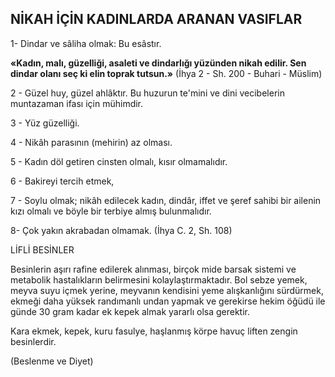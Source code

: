 ## NİKAH İÇİN KADINLARDA ARANAN VASIFLAR

1- Dindar ve sâliha olmak: Bu esâstır.

**«Kadın, malı, güzelliği, asaleti ve dindarlığı yüzünden nikah edilir. Sen dindar olanı seç ki elin toprak tutsun.»** (İhya 2 - Sh. 200 - Buhari - Müslim)

2 - Güzel huy, güzel ahlâktır. Bu huzurun te'mini ve dini vecibelerin muntazaman ifası için mühimdir.

3 - Yüz güzelliği.

4 - Nikâh parasının (mehirin) az olması.

5 - Kadın döl getiren cinsten olmalı, kısır olmamalıdır.

6 - Bakireyi tercih etmek,

7 - Soylu olmak; nikâh edilecek kadın, dindâr, iffet ve şeref sahibi bir ailenin kızı olmalı ve böyle bir terbiye almış bulunmalıdır.

8- Çok yakın akrabadan olmamak. (İhya C. 2, Sh. 108)

LİFLİ BESİNLER

Besinlerin aşırı rafine edilerek alınması, bir­çok mide barsak sistemi ve metabolik hastalık­ların belirmesini kolaylaştırmaktadır. Bol seb­ze yemek, meyva suyu içmek yerine, meyvanın kendisini yeme alışkanlığını sürdürmek, ekmeği daha yüksek randımanlı undan yapmak ve ge­rekirse hekim öğüdü ile günde 30 gram kadar ek kepek almak yararlı olsa gerektir.

Kara ekmek, kepek, kuru fasulye, haşlan­mış körpe havuç liften zengin besinlerdir.

(Beslenme ve Diyet)
